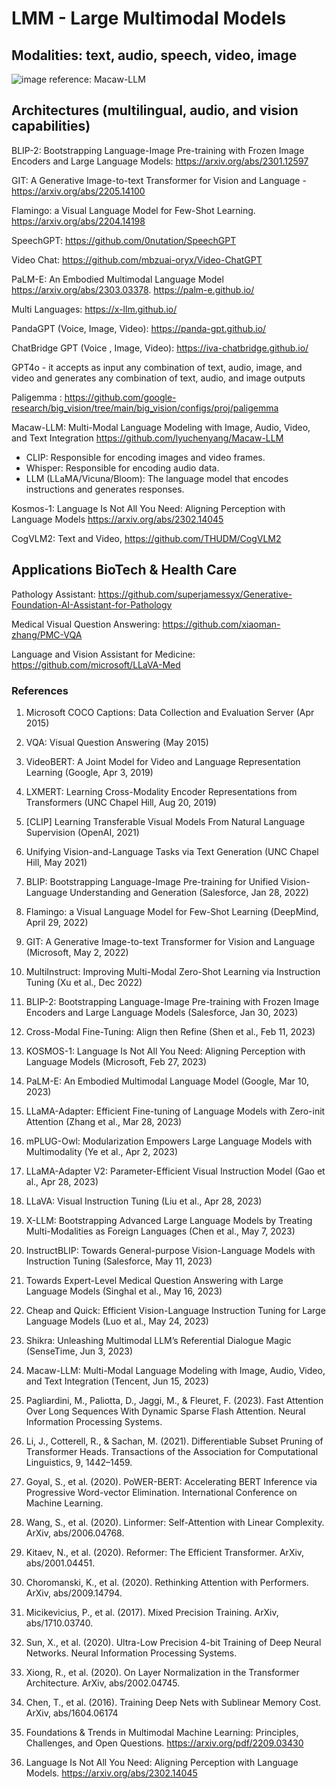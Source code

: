 # LMM - Large Multimodal Models
## Modalities: text, audio, speech, video, image

![image](https://github.com/user-attachments/assets/924579df-a8e1-4715-a455-e0ccfacad76f)
reference: Macaw-LLM




## Architectures (multilingual, audio, and vision capabilities)
BLIP-2: Bootstrapping Language-Image Pre-training with Frozen Image Encoders and Large Language Models: https://arxiv.org/abs/2301.12597

GIT: A Generative Image-to-text Transformer for Vision and Language - https://arxiv.org/abs/2205.14100

Flamingo: a Visual Language Model for Few-Shot Learning. https://arxiv.org/abs/2204.14198

SpeechGPT: https://github.com/0nutation/SpeechGPT

Video Chat: https://github.com/mbzuai-oryx/Video-ChatGPT

PaLM-E: An Embodied Multimodal Language Model https://arxiv.org/abs/2303.03378. https://palm-e.github.io/

Multi Languages: https://x-llm.github.io/

PandaGPT (Voice, Image, Video): https://panda-gpt.github.io/

ChatBridge GPT (Voice , Image, Video): https://iva-chatbridge.github.io/

GPT4o - it accepts as input any combination of text, audio, image, and video and generates any combination of text, audio, and image outputs

Paligemma : https://github.com/google-research/big_vision/tree/main/big_vision/configs/proj/paligemma

Macaw-LLM: Multi-Modal Language Modeling with Image, Audio, Video, and Text Integration https://github.com/lyuchenyang/Macaw-LLM
 - CLIP: Responsible for encoding images and video frames.
 - Whisper: Responsible for encoding audio data.
 - LLM (LLaMA/Vicuna/Bloom): The language model that encodes instructions and generates responses.

Kosmos-1: Language Is Not All You Need: Aligning Perception with Language Models https://arxiv.org/abs/2302.14045

CogVLM2: Text and Video, https://github.com/THUDM/CogVLM2

## Applications BioTech & Health Care
Pathology Assistant: https://github.com/superjamessyx/Generative-Foundation-AI-Assistant-for-Pathology

Medical Visual Question Answering: https://github.com/xiaoman-zhang/PMC-VQA

Language and Vision Assistant for Medicine: https://github.com/microsoft/LLaVA-Med

### References
1. Microsoft COCO Captions: Data Collection and Evaluation Server (Apr 2015)
2. VQA: Visual Question Answering (May 2015)
3. VideoBERT: A Joint Model for Video and Language Representation Learning (Google, Apr 3, 2019)
4. LXMERT: Learning Cross-Modality Encoder Representations from Transformers (UNC Chapel Hill, Aug 20, 2019)
5. [CLIP] Learning Transferable Visual Models From Natural Language Supervision (OpenAI, 2021)
6. Unifying Vision-and-Language Tasks via Text Generation (UNC Chapel Hill, May 2021)
7. BLIP: Bootstrapping Language-Image Pre-training for Unified Vision-Language Understanding and Generation (Salesforce, Jan 28, 2022)
8. Flamingo: a Visual Language Model for Few-Shot Learning (DeepMind, April 29, 2022)
9. GIT: A Generative Image-to-text Transformer for Vision and Language (Microsoft, May 2, 2022)
1. MultiInstruct: Improving Multi-Modal Zero-Shot Learning via Instruction Tuning (Xu et al., Dec 2022)
1. BLIP-2: Bootstrapping Language-Image Pre-training with Frozen Image Encoders and Large Language Models (Salesforce, Jan 30, 2023)
1. Cross-Modal Fine-Tuning: Align then Refine (Shen et al., Feb 11, 2023)
1. KOSMOS-1: Language Is Not All You Need: Aligning Perception with Language Models (Microsoft, Feb 27, 2023)
1. PaLM-E: An Embodied Multimodal Language Model (Google, Mar 10, 2023)
1. LLaMA-Adapter: Efficient Fine-tuning of Language Models with Zero-init Attention (Zhang et al., Mar 28, 2023)
1. mPLUG-Owl: Modularization Empowers Large Language Models with Multimodality (Ye et al., Apr 2, 2023)
1. LLaMA-Adapter V2: Parameter-Efficient Visual Instruction Model (Gao et al., Apr 28, 2023)
1. LLaVA: Visual Instruction Tuning (Liu et al., Apr 28, 2023)
1. X-LLM: Bootstrapping Advanced Large Language Models by Treating Multi-Modalities as Foreign Languages (Chen et al., May 7, 2023)
1. InstructBLIP: Towards General-purpose Vision-Language Models with Instruction Tuning (Salesforce, May 11, 2023)
1. Towards Expert-Level Medical Question Answering with Large Language Models (Singhal et al., May 16, 2023)
1. Cheap and Quick: Efficient Vision-Language Instruction Tuning for Large Language Models (Luo et al., May 24, 2023)
1. Shikra: Unleashing Multimodal LLM’s Referential Dialogue Magic (SenseTime, Jun 3, 2023)
1. Macaw-LLM: Multi-Modal Language Modeling with Image, Audio, Video, and Text Integration (Tencent, Jun 15, 2023)


1. Pagliardini, M., Paliotta, D., Jaggi, M., & Fleuret, F. (2023). Fast Attention Over Long Sequences With Dynamic Sparse Flash Attention. Neural Information Processing Systems.
2. Li, J., Cotterell, R., & Sachan, M. (2021). Differentiable Subset Pruning of Transformer Heads. Transactions of the Association for Computational Linguistics, 9, 1442–1459.
3. Goyal, S., et al. (2020). PoWER-BERT: Accelerating BERT Inference via Progressive Word-vector Elimination. International Conference on Machine Learning.
4. Wang, S., et al. (2020). Linformer: Self-Attention with Linear Complexity. ArXiv, abs/2006.04768.
5. Kitaev, N., et al. (2020). Reformer: The Efficient Transformer. ArXiv, abs/2001.04451.
6. Choromanski, K., et al. (2020). Rethinking Attention with Performers. ArXiv, abs/2009.14794.
7. Micikevicius, P., et al. (2017). Mixed Precision Training. ArXiv, abs/1710.03740.
8. Sun, X., et al. (2020). Ultra-Low Precision 4-bit Training of Deep Neural Networks. Neural Information Processing Systems.
9. Xiong, R., et al. (2020). On Layer Normalization in the Transformer Architecture. ArXiv, abs/2002.04745.
10. Chen, T., et al. (2016). Training Deep Nets with Sublinear Memory Cost. ArXiv, abs/1604.06174
11. Foundations & Trends in Multimodal Machine Learning: Principles, Challenges, and Open Questions. https://arxiv.org/pdf/2209.03430
12. Language Is Not All You Need: Aligning Perception with Language Models. https://arxiv.org/abs/2302.14045
